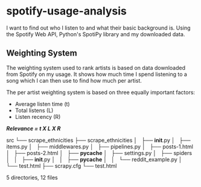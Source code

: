 # spotify-usage-analysis

I want to find out who I listen to and what their basic background is. Using the Spotify Web API, Python's SpotiPy library and my downloaded data.

## Weighting System
The weighting system used to rank artists is based on data downloaded from Spotify on my usage. It shows how much time I spend listening to a song which I can then use to find how much per artist. 

The per artist weighting system is based on three equally important factors: 
- Average listen time (t)
- Total listens (L)
- Listen recency (R)

***Relevance = t X L X R***

src
└── scrape_ethnicities
    ├── scrape_ethnicities
    │   ├── __init__.py
    │   ├── items.py
    │   ├── middlewares.py
    │   ├── pipelines.py
    │   ├── posts-1.html
    │   ├── posts-2.html
    │   ├── __pycache__
    │   ├── settings.py
    │   ├── spiders
    │   │   ├── __init__.py
    │   │   ├── __pycache__
    │   │   └── reddit_example.py
    │   └── test.html
    ├── scrapy.cfg
    └── test.html

5 directories, 12 files
